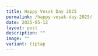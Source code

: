 ```yaml
---
title: Happy Vesak Day 2025
permalink: /happy-vesak-day-2025/
date: 2025-05-12
layout: post
description: ""
image: ""
variant: tiptap
---
```

